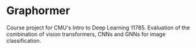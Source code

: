 # Graphormer
Course project for CMU's Intro to Deep Learning 11785. Evaluation of the combination of vision transformers, CNNs and GNNs for image classification. 
